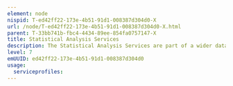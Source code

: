 ```yaml
---
element: node
nispid: T-ed42ff22-173e-4b51-91d1-008387d304d0-X
url: /node/T-ed42ff22-173e-4b51-91d1-008387d304d0-X.html
parent: T-33bb741b-fbc4-4434-89ee-854fa0757147-X
title: Statistical Analysis Services
description: The Statistical Analysis Services are part of a wider data analytics toolset. The Statistical Analysis Services support data exploration, with the help of visualization and description techniques, and the analysis of data sets with descriptive and inferential statistical methods.
level: 7
emUUID: ed42ff22-173e-4b51-91d1-008387d304d0
usage:
  serviceprofiles:
---
```

